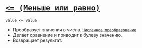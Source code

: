 # [`<= (Меньше или равно)`](../index.md)

`value <= value`

- Преобразует значения в числа. [`Численное преобразование`](<../Теория Общее/Преобразование (численное).md>)
- Делает сравнение и приводит к булеву значению.
- Возвращает результат.
